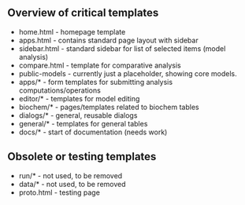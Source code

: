 ## Overview of critical templates
- home.html - homepage template
- apps.html - contains standard page layout with sidebar
- sidebar.html - standard sidebar for list of selected items (model analysis)
- compare.html - template for comparative analysis
- public-models - currently just a placeholder, showing core models.
- apps/* - form templates for submitting analysis computations/operations
- editor/* - templates for model editing
- biochem/* - pages/templates related to biochem tables
- dialogs/* - general, reusable dialogs
- general/* - templates for general tables
- docs/* - start of documentation (needs work)

## Obsolete or testing templates
- run/* - not used, to be removed
- data/* - not used, to be removed
- proto.html - testing page
